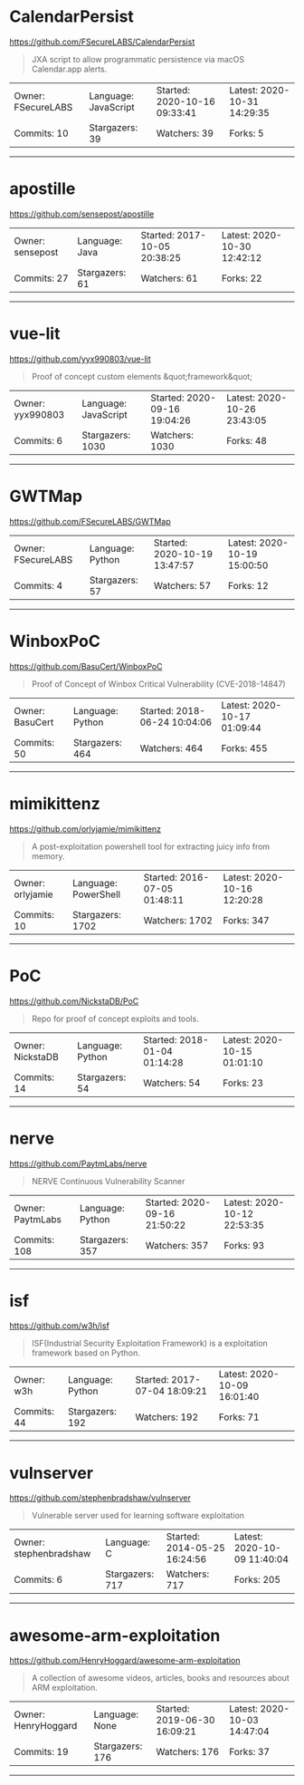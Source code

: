 # CalendarPersist

https://github.com/FSecureLABS/CalendarPersist
<blockquote>
JXA script to allow programmatic persistence via macOS Calendar.app alerts.
</blockquote>

<table>
<tr><td>Owner: FSecureLABS</td>
    <td>Language: JavaScript</td>
    <td>Started: 2020-10-16 09:33:41</td>
    <td>Latest: 2020-10-31 14:29:35</td></tr>
<tr><td>Commits: 10</td>
    <td>Stargazers: 39</td>
    <td>Watchers: 39</td>
    <td>Forks: 5</td></tr>
</table>

---

# apostille

https://github.com/sensepost/apostille
<blockquote>
<no description>
</blockquote>

<table>
<tr><td>Owner: sensepost</td>
    <td>Language: Java</td>
    <td>Started: 2017-10-05 20:38:25</td>
    <td>Latest: 2020-10-30 12:42:12</td></tr>
<tr><td>Commits: 27</td>
    <td>Stargazers: 61</td>
    <td>Watchers: 61</td>
    <td>Forks: 22</td></tr>
</table>

---

# vue-lit

https://github.com/yyx990803/vue-lit
<blockquote>
Proof of concept custom elements &amp;quot;framework&amp;quot;
</blockquote>

<table>
<tr><td>Owner: yyx990803</td>
    <td>Language: JavaScript</td>
    <td>Started: 2020-09-16 19:04:26</td>
    <td>Latest: 2020-10-26 23:43:05</td></tr>
<tr><td>Commits: 6</td>
    <td>Stargazers: 1030</td>
    <td>Watchers: 1030</td>
    <td>Forks: 48</td></tr>
</table>

---

# GWTMap

https://github.com/FSecureLABS/GWTMap
<blockquote>
<no description>
</blockquote>

<table>
<tr><td>Owner: FSecureLABS</td>
    <td>Language: Python</td>
    <td>Started: 2020-10-19 13:47:57</td>
    <td>Latest: 2020-10-19 15:00:50</td></tr>
<tr><td>Commits: 4</td>
    <td>Stargazers: 57</td>
    <td>Watchers: 57</td>
    <td>Forks: 12</td></tr>
</table>

---

# WinboxPoC

https://github.com/BasuCert/WinboxPoC
<blockquote>
Proof of Concept of Winbox Critical Vulnerability (CVE-2018-14847)
</blockquote>

<table>
<tr><td>Owner: BasuCert</td>
    <td>Language: Python</td>
    <td>Started: 2018-06-24 10:04:06</td>
    <td>Latest: 2020-10-17 01:09:44</td></tr>
<tr><td>Commits: 50</td>
    <td>Stargazers: 464</td>
    <td>Watchers: 464</td>
    <td>Forks: 455</td></tr>
</table>

---

# mimikittenz

https://github.com/orlyjamie/mimikittenz
<blockquote>
A post-exploitation powershell tool for extracting juicy info from memory.
</blockquote>

<table>
<tr><td>Owner: orlyjamie</td>
    <td>Language: PowerShell</td>
    <td>Started: 2016-07-05 01:48:11</td>
    <td>Latest: 2020-10-16 12:20:28</td></tr>
<tr><td>Commits: 10</td>
    <td>Stargazers: 1702</td>
    <td>Watchers: 1702</td>
    <td>Forks: 347</td></tr>
</table>

---

# PoC

https://github.com/NickstaDB/PoC
<blockquote>
Repo for proof of concept exploits and tools.
</blockquote>

<table>
<tr><td>Owner: NickstaDB</td>
    <td>Language: Python</td>
    <td>Started: 2018-01-04 01:14:28</td>
    <td>Latest: 2020-10-15 01:01:10</td></tr>
<tr><td>Commits: 14</td>
    <td>Stargazers: 54</td>
    <td>Watchers: 54</td>
    <td>Forks: 23</td></tr>
</table>

---

# nerve

https://github.com/PaytmLabs/nerve
<blockquote>
NERVE Continuous Vulnerability Scanner
</blockquote>

<table>
<tr><td>Owner: PaytmLabs</td>
    <td>Language: Python</td>
    <td>Started: 2020-09-16 21:50:22</td>
    <td>Latest: 2020-10-12 22:53:35</td></tr>
<tr><td>Commits: 108</td>
    <td>Stargazers: 357</td>
    <td>Watchers: 357</td>
    <td>Forks: 93</td></tr>
</table>

---

# isf

https://github.com/w3h/isf
<blockquote>
ISF(Industrial Security Exploitation Framework) is a exploitation framework based on Python. 
</blockquote>

<table>
<tr><td>Owner: w3h</td>
    <td>Language: Python</td>
    <td>Started: 2017-07-04 18:09:21</td>
    <td>Latest: 2020-10-09 16:01:40</td></tr>
<tr><td>Commits: 44</td>
    <td>Stargazers: 192</td>
    <td>Watchers: 192</td>
    <td>Forks: 71</td></tr>
</table>

---

# vulnserver

https://github.com/stephenbradshaw/vulnserver
<blockquote>
Vulnerable server used for learning software exploitation
</blockquote>

<table>
<tr><td>Owner: stephenbradshaw</td>
    <td>Language: C</td>
    <td>Started: 2014-05-25 16:24:56</td>
    <td>Latest: 2020-10-09 11:40:04</td></tr>
<tr><td>Commits: 6</td>
    <td>Stargazers: 717</td>
    <td>Watchers: 717</td>
    <td>Forks: 205</td></tr>
</table>

---

# awesome-arm-exploitation

https://github.com/HenryHoggard/awesome-arm-exploitation
<blockquote>
A collection of awesome videos, articles, books and resources about ARM exploitation.
</blockquote>

<table>
<tr><td>Owner: HenryHoggard</td>
    <td>Language: None</td>
    <td>Started: 2019-06-30 16:09:21</td>
    <td>Latest: 2020-10-03 14:47:04</td></tr>
<tr><td>Commits: 19</td>
    <td>Stargazers: 176</td>
    <td>Watchers: 176</td>
    <td>Forks: 37</td></tr>
</table>

---


